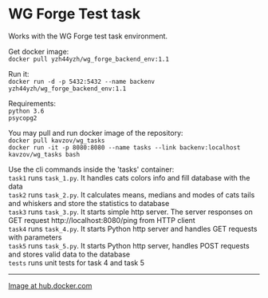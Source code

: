 # WG Forge Test task
Works with the WG Forge test task environment.

Get docker image:  
`docker pull yzh44yzh/wg_forge_backend_env:1.1`

Run it:  
`docker run -d -p 5432:5432 --name backenv yzh44yzh/wg_forge_backend_env:1.1`

Requirements:  
`python 3.6`  
`psycopg2`

You may pull and run docker image of the repository:  
`docker pull kavzov/wg_tasks`  
`docker run -it -p 8080:8080 --name tasks --link backenv:localhost kavzov/wg_tasks bash`

Use the cli commands inside the 'tasks' container:  
`task1` runs `task_1.py`. It handles cats colors info and fill database with the data  
`task2` runs `task_2.py`. It calculates means, medians and modes of cats tails and whiskers and store the statistics to database  
`task3` runs `task_3.py`. It starts simple http server. The server responses on GET request http://localhost:8080/ping from HTTP client  
`task4` runs `task_4.py`. It starts Python http server and handles GET requests with parameters  
`task5` runs `task_5.py`. It starts Python http server, handles POST requests and stores valid data to the database  
`tests` runs unit tests for task 4 and task 5

---
[Image at hub.docker.com](https://cloud.docker.com/u/kavzov/repository/docker/kavzov/wg_tasks)

